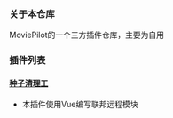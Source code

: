 ### 关于本仓库
  MoviePilot的一个三方插件仓库，主要为自用
### 插件列表
  #### [种子清理工](https://github.com/weni09/MoviePilot-Plugins/tree/main/plugins.v2/seedcleaner)
  - 本插件使用Vue编写联邦远程模块
